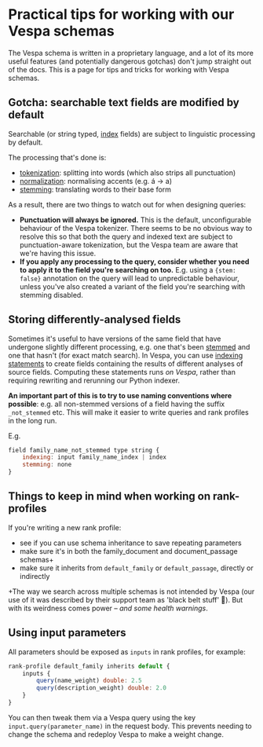 # Practical tips for working with our Vespa schemas

The Vespa schema is written in a proprietary language, and a lot of its more useful features (and potentially dangerous gotchas) don't jump straight out of the docs. This is a page for tips and tricks for working with Vespa schemas.

## Gotcha: searchable text fields are modified by default

Searchable (or string typed, [index](https://docs.vespa.ai/en/reference/schema-reference.html#index) fields) are subject to linguistic processing by default.

The processing that's done is:

- [tokenization](https://docs.vespa.ai/en/linguistics.html#tokenization): splitting into words (which also strips all punctuation)
- [normalization](https://docs.vespa.ai/en/linguistics.html#normalization): normalising accents (e.g. á -> a)
- [stemming](https://docs.vespa.ai/en/linguistics.html#stemming): translating words to their base form

As a result, there are two things to watch out for when designing queries:

- **Punctuation will always be ignored.** This is the default, unconfigurable behaviour of the Vespa tokenizer. There seems to be no obvious way to resolve this so that both the query and indexed text are subject to punctuation-aware tokenization, but the Vespa team are aware that we're having this issue.
- **If you apply any processing to the query, consider whether you need to apply it to the field you're searching on too.** E.g. using a `{stem: false}` annotation on the query will lead to unpredictable behaviour, unless you've also created a variant of the field you're searching with stemming disabled.

## Storing differently-analysed fields

Sometimes it's useful to have versions of the same field that have undergone slightly different processing, e.g. one that's been [stemmed](https://en.wikipedia.org/wiki/Stemming) and one that hasn't (for exact match search). In Vespa, you can use [indexing statements](https://docs.vespa.ai/en/reference/indexing-language-reference.html#indexing-statement) to create fields containing the results of different analyses of source fields. Computing these statements runs *on Vespa*, rather than requiring rewriting and rerunning our Python indexer.

**An important part of this is to try to use naming conventions where possible**: e.g. all non-stemmed versions of a field having the suffix `_not_stemmed` etc. This will make it easier to write queries and rank profiles in the long run.

E.g.

``` js
field family_name_not_stemmed type string {
    indexing: input family_name_index | index
    stemming: none
}
```

## Things to keep in mind when working on rank-profiles

If you're writing a new rank profile:

- see if you can use schema inheritance to save repeating parameters
- make sure it's in both the family_document and document_passage schemas+
- make sure it inherits from `default_family` or `default_passage`, directly or indirectly

+The way we search across multiple schemas is not intended by Vespa (our use of it was described by their support team as 'black belt stuff' 🥋). But with its weirdness comes power – *and some health warnings*.

## Using input parameters

All parameters should be exposed as `inputs` in rank profiles, for example:

``` js
rank-profile default_family inherits default {
    inputs {
        query(name_weight) double: 2.5
        query(description_weight) double: 2.0
    }
}
```

You can then tweak them via a Vespa query using the key `input.query(parameter_name)` in the request body. This prevents needing to change the schema and redeploy Vespa to make a weight change.
